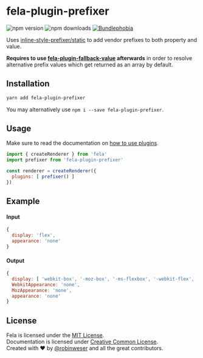 # fela-plugin-prefixer

<img alt="npm version" src="https://badge.fury.io/js/fela-plugin-prefixer.svg"> <img alt="npm downloads" src="https://img.shields.io/npm/dm/fela-plugin-prefixer.svg"> <a href="https://bundlephobia.com/result?p=fela-plugin-prefixer@latest"><img alt="Bundlephobia" src="https://img.shields.io/bundlephobia/minzip/fela-plugin-prefixer.svg"></a>

Uses [inline-style-prefixer/static](https://github.com/robinweser/inline-style-prefixer) to add vendor prefixes to both property and value.

**Requires to use [fela-plugin-fallback-value](../fela-plugin-fallback-value/) afterwards** in order to resolve alternative prefix values which get returned as an array by default.

## Installation
```sh
yarn add fela-plugin-prefixer
```
You may alternatively use `npm i --save fela-plugin-prefixer`.


## Usage
Make sure to read the documentation on [how to use plugins](http://fela.js.org/docs/advanced/Plugins.html).

```javascript
import { createRenderer } from 'fela'
import prefixer from 'fela-plugin-prefixer'

const renderer = createRenderer({
  plugins: [ prefixer() ]
})
```

## Example

#### Input
```javascript
{
  display: 'flex',
  appearance: 'none'
}
```
#### Output
```javascript
{
  display: [ 'webkit-box', '-moz-box', '-ms-flexbox', '-webkit-flex', 'flex' ],
  WebkitAppearance: 'none',
  MozAppearance: 'none',
  appearance: 'none'
}
```

## License
Fela is licensed under the [MIT License](http://opensource.org/licenses/MIT).<br>
Documentation is licensed under [Creative Common License](http://creativecommons.org/licenses/by/4.0/).<br>
Created with ♥ by [@robinweser](http://weser.io) and all the great contributors.
